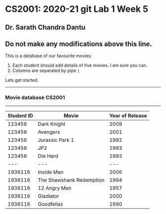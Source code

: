 # CS2001: 2020-21 git Lab 1 Week 5

## Dr. Sarath Chandra Dantu


Do not make any modifications above this line.
---

This is a database of our favourite movies:

1. Each student should add details of five movies. I am sure you can.
2. Columns are separated by pipe `|`

Lets get started.

---

### Movie database CS2001 

---

Student ID | Movie | Year of Release 
--- | --- | ---
123456 | Dark Knight | 2009
123456 | Avengers | 2001
123456 | Jurassic Park 1 | 1992
123456 | JP2 | 1993
123456 | Die Hard | 1993
--- | --- | ---
1936116 | Inside Man | 2006
1936116 | The Shawshank Redemption | 1994
1936116 | 12 Angry Men | 1957
1936116 | Gladiator | 2000
1936116 | Goodfellas | 1990
